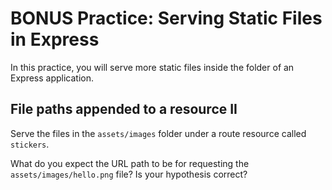 # BONUS Practice: Serving Static Files in Express

In this practice, you will serve more static files inside the folder of an
Express application.

## File paths appended to a resource II

Serve the files in the `assets/images` folder under a route resource called
`stickers`.

What do you expect the URL path to be for requesting the
`assets/images/hello.png` file? Is your hypothesis correct?

